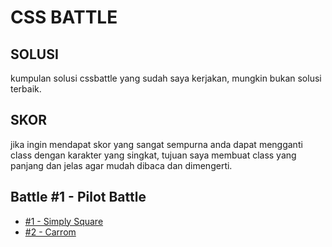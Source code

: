 # CSS BATTLE 

## SOLUSI
kumpulan solusi cssbattle yang sudah saya kerjakan, mungkin bukan solusi terbaik.

## SKOR
jika ingin mendapat skor yang sangat sempurna anda dapat mengganti class dengan karakter yang singkat, tujuan saya membuat class yang panjang dan jelas agar mudah dibaca dan dimengerti.

## Battle #1 - Pilot Battle

- [#1 - Simply Square](./1-pilot-battle/1-simply-square.md)
- [#2 - Carrom](./1-pilot-battle/2-carrom.md)


